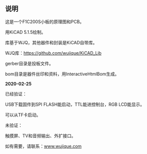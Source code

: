 ## 说明

这是一个F1C200S小板的原理图和PCB。

用KiCAD 5.1.5绘制。



库基于WJQ，其他器件和封装是KiCAD自带库。

WJQ库：https://github.com/wujique/KiCAD_Lib



gerber目录是投板文件。

bom目录是器件丝印和资料，用InteractiveHtmlBom生成。



**2020-02-25**

已经验证：

USB下载固件到SPI FLASH能启动，TTL能进控制台，RGB LCD能显示。

可以从TF卡启动。

未验证：

触摸屏、TV和音频输出、外扩接口。

如有需要，请联系：www.wujique.com